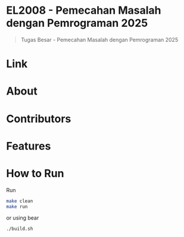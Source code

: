 # EL2008 - Pemecahan Masalah dengan Pemrograman 2025
> Tugas Besar - Pemecahan Masalah dengan Pemrograman 2025

# Link

# About

# Contributors

# Features

# How to Run
Run
```bash
make clean
make run

```

or using bear
```bash
./build.sh
```

